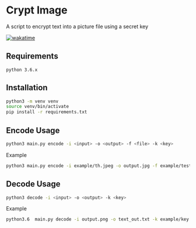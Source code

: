 # Crypt Image

A script to encrypt text into a picture file using a secret key

[![wakatime](https://wakatime.com/badge/user/f1d329ab-b4f3-48bd-8ee8-20a2da432d3c/project/9d905800-e6b8-4480-a51e-fa573f119535.svg)](https://wakatime.com/badge/user/f1d329ab-b4f3-48bd-8ee8-20a2da432d3c/project/9d905800-e6b8-4480-a51e-fa573f119535)

## Requirements

`python 3.6.x`

## Installation

```bash
python3 -m venv venv
source venv/bin/activate
pip install -r requirements.txt
```

## Encode Usage

```bash
python3 main.py encode -i <input> -o <output> -f <file> -k <key>
```

Example

```bash
python3 main.py encode -i example/th.jpeg -o output.jpg -f example/test_txt -k example/key.file
```

## Decode Usage

```bash
python3 decode -i <input> -o <output> -k <key>
```

Example

```bash
python3.6  main.py decode -i output.png -o text_out.txt -k example/key.file
```
